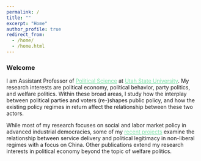```yaml
---
permalink: /
title: ""
excerpt: "Home"
author_profile: true
redirect_from: 
  - /home/
  - /home.html
---
```


### Welcome

<dl>
I am Assistant Professor of <a href="https://politicalscience.usu.edu/" style="color: #82E0AA">Political Science</a> at <a href="https://www.usu.edu/" style="color: #82E0AA">Utah State University</a>. My research interests are political economy, political behavior, party politics, and welfare politics. Within these broad areas, I study how the interplay between political parties and voters (re-)shapes public policy, and how the existing policy regimes in return affect the relationship between these two actors.
</dl>

<dl>
While most of my research focuses on social and labor market policy in advanced industrial democracies, some of my <a href="https://yesolakweon.github.io/research/" style="color: #82E0AA">recent projects</a> examine the relationship between service delivery and political legitimacy in non-liberal regimes with a focus on China. Other publications extend my research interests in political economy beyond the topic of welfare politics. 

</dl>
